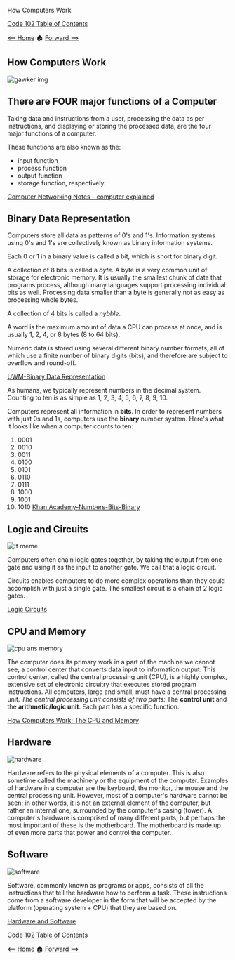 How Computers Work

[Code 102 Table of Contents](CodeFellows_102.md)

[<== Home](README.md) 🏠 [Forward ==>](programming_with_jacascript.md)

## How Computers Work

![gawker img](https://i.kinja-img.com/gawker-media/image/upload/c_fill,f_auto,fl_progressive,g_center,h_675,pg_1,q_80,w_1200/xcgmjnxyau3pbv11ypwj.jpg)

## There are FOUR major functions of a Computer

Taking data and instructions from a user, processing the data as per instructions, and displaying or storing the processed data, are the four major functions of a computer.

These functions are also known as the:

+ input function
+ process function
+ output function
+ storage function, respectively.

[Computer Networking Notes - computer explained](https://www.computernetworkingnotes.com/networking-tutorials/basic-functions-of-a-computer-explained.html#:~:text=Taking%20data%20and%20instructions%20from,%2C%20and%20storage%20function%2C%20respectively.)

## Binary Data Representation

Computers store all data as patterns of 0's and 1's. Information systems using 0's and 1's are collectively
known as binary information systems.

Each 0 or 1 in a binary value is called a bit, which is short for binary digit.

A collection of 8 bits is called a *byte*. A byte is a very common unit of storage for electronic memory. It is usually the smallest chunk of data that programs process, although many languages support processing individual bits as well. Processing data smaller than a byte is generally not as easy as processing whole bytes.

A collection of 4 bits is called a *nybble*.

A word is the maximum amount of data a CPU can process at once, and is usually 1, 2, 4, or 8 bytes (8 to 64 bits).

Numeric data is stored using several different binary number formats, all of which use a finite number of binary digits (bits), and therefore are subject to overflow and round-off.

[UWM-Binary Data Representation](http://www.cs.uwm.edu/classes/cs315/Bacon/Lecture/HTML/ch04s05.html)

As humans, we typically represent numbers in the decimal system. Counting to ten is as simple as 1, 2, 3, 4, 5, 6, 7, 8, 9, 10.

Computers represent all information in **bits**. In order to represent numbers with just 0s and 1s, computers use the **binary** number system. Here's what it looks like when a computer counts to ten:

1. 0001
2. 0010
3. 0011
4. 0100
5. 0101
6. 0110
7. 0111
8. 1000
9. 1001
10. 1010 [Khan Academy-Numbers-Bits-Binary](https://www.khanacademy.org/computing/computers-and-internet/xcae6f4a7ff015e7d:digital-information/xcae6f4a7ff015e7d:binary-numbers/a/bits-and-binary)

## Logic and Circuits

![if meme](https://img.tfd.com/cde/CHIPLUMB.GIF)

Computers often chain logic gates together, by taking the output from one gate and using it as the input to another gate. We call that a logic circuit.

Circuits enables computers to do more complex operations than they could accomplish with just a single gate.
The smallest circuit is a chain of 2 logic gates.

[Logic Circuits](https://www.khanacademy.org/computing/computers-and-internet/xcae6f4a7ff015e7d:computers/xcae6f4a7ff015e7d:logic-gates-and-circuits/a/logic-circuits)

## CPU and Memory

![cpu ans memory](https://www.tutorialspoint.com/computer_fundamentals/images/cpu.jpg)

The computer does its primary work in a part of the machine we cannot see, a control center that converts data input to information output. This control center, called the central processing unit (CPU), is a highly complex, extensive set of electronic circuitry that executes stored program instructions. All computers, large and small, must have a central processing unit. *The central processing unit consists of two parts:* The **control unit** and the **arithmetic/logic unit**. Each part has a specific function.

[How Computers Work: The CPU and Memory](https://homepage.cs.uri.edu/faculty/wolfe/book/Readings/Reading04.htm)

## Hardware

![hardware](https://miro.medium.com/max/680/1*g-sTzGUjE37M6HUcHxY6QA.jpeg)

Hardware refers to the physical elements of a computer. This is also sometime called the machinery or the equipment of the computer. Examples of hardware in a computer are the keyboard, the monitor, the mouse and the central processing unit. However, most of a computer's hardware cannot be seen; in other words, it is not an external element of the computer, but rather an internal one, surrounded by the computer's casing (tower). A computer's hardware is comprised of many different parts, but perhaps the most important of these is the motherboard. The motherboard is made up of even more parts that power and control the computer.

## Software

![software](https://www.goodcore.co.uk/blog/wp-content/uploads/2019/08/types-of-software.png)

Software, commonly known as programs or apps, consists of all the instructions that tell the hardware how to perform a task. These instructions come from a software developer in the form that will be accepted by the platform (operating system + CPU) that they are based on.

[Hardware and Software](http://cs.sru.edu/~mullins/cpsc100book/module02_introduction/module02-03_introduction.html)

[Code 102 Table of Contents](CodeFellows_102.md)

[<== Home](README.md) 🏠 [Forward ==>](programming_with_jacascript.md)
